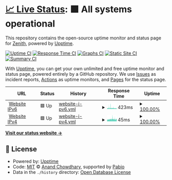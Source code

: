 # [📈 Live Status](https://uptime.ipv4.army): <!--live status--> **🟩 All systems operational**

This repository contains the open-source uptime monitor and status page for [Zenith](https://ipv4.army), powered by [Upptime](https://github.com/upptime/upptime).

[![Uptime CI](https://github.com/wont-stream/uptime/workflows/Uptime%20CI/badge.svg)](https://github.com/wont-stream/uptime/actions?query=workflow%3A%22Uptime+CI%22)
[![Response Time CI](https://github.com/wont-stream/uptime/workflows/Response%20Time%20CI/badge.svg)](https://github.com/wont-stream/uptime/actions?query=workflow%3A%22Response+Time+CI%22)
[![Graphs CI](https://github.com/wont-stream/uptime/workflows/Graphs%20CI/badge.svg)](https://github.com/wont-stream/uptime/actions?query=workflow%3A%22Graphs+CI%22)
[![Static Site CI](https://github.com/wont-stream/uptime/workflows/Static%20Site%20CI/badge.svg)](https://github.com/wont-stream/uptime/actions?query=workflow%3A%22Static+Site+CI%22)
[![Summary CI](https://github.com/wont-stream/uptime/workflows/Summary%20CI/badge.svg)](https://github.com/wont-stream/uptime/actions?query=workflow%3A%22Summary+CI%22)

With [Upptime](https://upptime.js.org), you can get your own unlimited and free uptime monitor and status page, powered entirely by a GitHub repository. We use [Issues](https://github.com/wont-stream/uptime/issues) as incident reports, [Actions](https://github.com/wont-stream/uptime/actions) as uptime monitors, and [Pages](https://uptime.ipv4.army) for the status page.

<!--start: status pages-->
<!-- This summary is generated by Upptime (https://github.com/upptime/upptime) -->
<!-- Do not edit this manually, your changes will be overwritten -->
<!-- prettier-ignore -->
| URL | Status | History | Response Time | Uptime |
| --- | ------ | ------- | ------------- | ------ |
| <img alt="" src="https://icons.duckduckgo.com/ip3/ipv4.army.ico" height="13"> [Website IPv6](https://ipv4.army) | 🟩 Up | [website-i-pv6.yml](https://github.com/wont-stream/uptime/commits/HEAD/history/website-i-pv6.yml) | <details><summary><img alt="Response time graph" src="./graphs/website-i-pv6/response-time-week.png" height="20"> 423ms</summary><br><a href="https://wont-stream.github.io/uptime/history/website-i-pv6"><img alt="Response time 412" src="https://img.shields.io/endpoint?url=https%3A%2F%2Fraw.githubusercontent.com%2Fwont-stream%2Fuptime%2FHEAD%2Fapi%2Fwebsite-i-pv6%2Fresponse-time.json"></a><br><a href="https://wont-stream.github.io/uptime/history/website-i-pv6"><img alt="24-hour response time 390" src="https://img.shields.io/endpoint?url=https%3A%2F%2Fraw.githubusercontent.com%2Fwont-stream%2Fuptime%2FHEAD%2Fapi%2Fwebsite-i-pv6%2Fresponse-time-day.json"></a><br><a href="https://wont-stream.github.io/uptime/history/website-i-pv6"><img alt="7-day response time 423" src="https://img.shields.io/endpoint?url=https%3A%2F%2Fraw.githubusercontent.com%2Fwont-stream%2Fuptime%2FHEAD%2Fapi%2Fwebsite-i-pv6%2Fresponse-time-week.json"></a><br><a href="https://wont-stream.github.io/uptime/history/website-i-pv6"><img alt="30-day response time 412" src="https://img.shields.io/endpoint?url=https%3A%2F%2Fraw.githubusercontent.com%2Fwont-stream%2Fuptime%2FHEAD%2Fapi%2Fwebsite-i-pv6%2Fresponse-time-month.json"></a><br><a href="https://wont-stream.github.io/uptime/history/website-i-pv6"><img alt="1-year response time 412" src="https://img.shields.io/endpoint?url=https%3A%2F%2Fraw.githubusercontent.com%2Fwont-stream%2Fuptime%2FHEAD%2Fapi%2Fwebsite-i-pv6%2Fresponse-time-year.json"></a></details> | <details><summary><a href="https://wont-stream.github.io/uptime/history/website-i-pv6">100.00%</a></summary><a href="https://wont-stream.github.io/uptime/history/website-i-pv6"><img alt="All-time uptime 100.00%" src="https://img.shields.io/endpoint?url=https%3A%2F%2Fraw.githubusercontent.com%2Fwont-stream%2Fuptime%2FHEAD%2Fapi%2Fwebsite-i-pv6%2Fuptime.json"></a><br><a href="https://wont-stream.github.io/uptime/history/website-i-pv6"><img alt="24-hour uptime 100.00%" src="https://img.shields.io/endpoint?url=https%3A%2F%2Fraw.githubusercontent.com%2Fwont-stream%2Fuptime%2FHEAD%2Fapi%2Fwebsite-i-pv6%2Fuptime-day.json"></a><br><a href="https://wont-stream.github.io/uptime/history/website-i-pv6"><img alt="7-day uptime 100.00%" src="https://img.shields.io/endpoint?url=https%3A%2F%2Fraw.githubusercontent.com%2Fwont-stream%2Fuptime%2FHEAD%2Fapi%2Fwebsite-i-pv6%2Fuptime-week.json"></a><br><a href="https://wont-stream.github.io/uptime/history/website-i-pv6"><img alt="30-day uptime 100.00%" src="https://img.shields.io/endpoint?url=https%3A%2F%2Fraw.githubusercontent.com%2Fwont-stream%2Fuptime%2FHEAD%2Fapi%2Fwebsite-i-pv6%2Fuptime-month.json"></a><br><a href="https://wont-stream.github.io/uptime/history/website-i-pv6"><img alt="1-year uptime 100.00%" src="https://img.shields.io/endpoint?url=https%3A%2F%2Fraw.githubusercontent.com%2Fwont-stream%2Fuptime%2FHEAD%2Fapi%2Fwebsite-i-pv6%2Fuptime-year.json"></a></details>
| <img alt="" src="https://icons.duckduckgo.com/ip3/ipv4.army.ico" height="13"> [Website IPv4](https://ipv4.army) | 🟩 Up | [website-i-pv4.yml](https://github.com/wont-stream/uptime/commits/HEAD/history/website-i-pv4.yml) | <details><summary><img alt="Response time graph" src="./graphs/website-i-pv4/response-time-week.png" height="20"> 45ms</summary><br><a href="https://wont-stream.github.io/uptime/history/website-i-pv4"><img alt="Response time 44" src="https://img.shields.io/endpoint?url=https%3A%2F%2Fraw.githubusercontent.com%2Fwont-stream%2Fuptime%2FHEAD%2Fapi%2Fwebsite-i-pv4%2Fresponse-time.json"></a><br><a href="https://wont-stream.github.io/uptime/history/website-i-pv4"><img alt="24-hour response time 46" src="https://img.shields.io/endpoint?url=https%3A%2F%2Fraw.githubusercontent.com%2Fwont-stream%2Fuptime%2FHEAD%2Fapi%2Fwebsite-i-pv4%2Fresponse-time-day.json"></a><br><a href="https://wont-stream.github.io/uptime/history/website-i-pv4"><img alt="7-day response time 45" src="https://img.shields.io/endpoint?url=https%3A%2F%2Fraw.githubusercontent.com%2Fwont-stream%2Fuptime%2FHEAD%2Fapi%2Fwebsite-i-pv4%2Fresponse-time-week.json"></a><br><a href="https://wont-stream.github.io/uptime/history/website-i-pv4"><img alt="30-day response time 44" src="https://img.shields.io/endpoint?url=https%3A%2F%2Fraw.githubusercontent.com%2Fwont-stream%2Fuptime%2FHEAD%2Fapi%2Fwebsite-i-pv4%2Fresponse-time-month.json"></a><br><a href="https://wont-stream.github.io/uptime/history/website-i-pv4"><img alt="1-year response time 44" src="https://img.shields.io/endpoint?url=https%3A%2F%2Fraw.githubusercontent.com%2Fwont-stream%2Fuptime%2FHEAD%2Fapi%2Fwebsite-i-pv4%2Fresponse-time-year.json"></a></details> | <details><summary><a href="https://wont-stream.github.io/uptime/history/website-i-pv4">100.00%</a></summary><a href="https://wont-stream.github.io/uptime/history/website-i-pv4"><img alt="All-time uptime 100.00%" src="https://img.shields.io/endpoint?url=https%3A%2F%2Fraw.githubusercontent.com%2Fwont-stream%2Fuptime%2FHEAD%2Fapi%2Fwebsite-i-pv4%2Fuptime.json"></a><br><a href="https://wont-stream.github.io/uptime/history/website-i-pv4"><img alt="24-hour uptime 100.00%" src="https://img.shields.io/endpoint?url=https%3A%2F%2Fraw.githubusercontent.com%2Fwont-stream%2Fuptime%2FHEAD%2Fapi%2Fwebsite-i-pv4%2Fuptime-day.json"></a><br><a href="https://wont-stream.github.io/uptime/history/website-i-pv4"><img alt="7-day uptime 100.00%" src="https://img.shields.io/endpoint?url=https%3A%2F%2Fraw.githubusercontent.com%2Fwont-stream%2Fuptime%2FHEAD%2Fapi%2Fwebsite-i-pv4%2Fuptime-week.json"></a><br><a href="https://wont-stream.github.io/uptime/history/website-i-pv4"><img alt="30-day uptime 100.00%" src="https://img.shields.io/endpoint?url=https%3A%2F%2Fraw.githubusercontent.com%2Fwont-stream%2Fuptime%2FHEAD%2Fapi%2Fwebsite-i-pv4%2Fuptime-month.json"></a><br><a href="https://wont-stream.github.io/uptime/history/website-i-pv4"><img alt="1-year uptime 100.00%" src="https://img.shields.io/endpoint?url=https%3A%2F%2Fraw.githubusercontent.com%2Fwont-stream%2Fuptime%2FHEAD%2Fapi%2Fwebsite-i-pv4%2Fuptime-year.json"></a></details>

<!--end: status pages-->

[**Visit our status website →**](https://uptime.ipv4.army)

## 📄 License

- Powered by: [Upptime](https://github.com/upptime/upptime)
- Code: [MIT](./LICENSE) © [Anand Chowdhary](https://anandchowdhary.com), supported by [Pabio](https://pabio.com)
- Data in the `./history` directory: [Open Database License](https://opendatacommons.org/licenses/odbl/1-0/)
